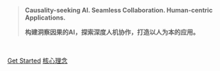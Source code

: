 <!-- _coverpage.md -->

<!-- Slogan 区域 -->
> **Causality-seeking AI. Seamless Collaboration. Human-centric Applications.**
>
> **构建洞察因果的AI，探索深度人机协作，打造以人为本的应用。**

<br>

<!-- 行动号召按钮 -->
[Get Started](/intro.md) 
[核心理念](/core_concepts/VISION_AND_MISSION.md)

<!-- 
可选：项目名称或Logo (如果需要，可以取消注释并替换)
<br>
<br>

## SiCoreLadder
-->

<!-- 
可选：简洁描述 (如果需要，可以取消注释并填写内容)
<br>

Briefly describe your project here...
<br>
简要描述项目...
-->

<!-- 
可选：自定义背景 (通过 CSS in index.html or a custom CSS file)
![bg](path/to/your/background-image.jpg) 
--> 